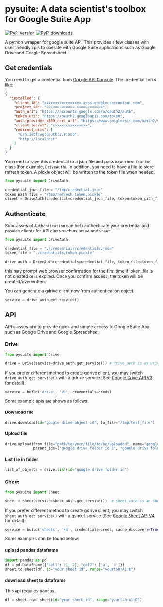 # pysuite: A data scientist's toolbox for Google Suite App

[![PyPi version](https://pypip.in/v/pysuite/badge.png)](https://pypi.org/project/pysuite/)
[![PyPi downloads](https://pypip.in/d/pysuite/badge.png)](https://pypi.org/project/pysuite/)

A python wrapper for google suite API. This provides a few classes with user friendly apis to operate with Google Suite
applications such as Google Drive and Google Spreadsheet.

## Get credentials
You need to get a credential from 
<a href=https://console.developers.google.com/apis/dashboard>Google API Console</a>. The credential looks like:

```json
{
  "installed": {
    "client_id": "xxxxxxxxxxxxxxxxx.apps.googleusercontent.com",
    "project_id": "xxxxxxxxxxxxx-xxxxxxxxxxxx",
    "auth_uri": "https://accounts.google.com/o/oauth2/auth",
    "token_uri": "https://oauth2.googleapis.com/token",
    "auth_provider_x509_cert_url": "https://www.googleapis.com/oauth2/v1/certs",
    "client_secret": "xxxxxxxxxxxxxxxx",
    "redirect_uris": [
      "urn:ietf:wg:oauth:2.0:oob",
      "http://localhost"
    ]
  }
}
```
You need to save this credential to a json file and pass to `Authentication` class (For example, `DriveAuth`). 
In addition, you need to have a file to store refresh token. A pickle object will be written to the token file when 
needed.
```python
from pysuite import DriveAuth

credential_json_file = "/tmp/credential.json"
token_path_file = "/tmp/refresh_token.pickle"
client = DriveAuth(credential=credential_json_file, token=token_path_file)
```

## Authenticate

Subclasses of `Authentication` can help authenticate your credential and provide clients for API class such as `Drive` and 
`Sheet`. 
```python
from pysuite import DriveAuth

credential_file = "./credentials/credentials.json"
token_file = "./credentials/token.pickle"

drive_auth = DriveAuth(credentials=credential_file, token_file=token_file)
```
this may prompt web browser confirmation for the first time if token_file is not created or is expired. Once you confirm
access, the token will be created/overwritten.

You can generate a gdrive client now from authentication object.
```python
service = drive_auth.get_service()
```

## API
API classes aim to provide quick and simple access to Google Suite App such as Google Drive and Google Spreadsheet. 

### Drive

```python
from pysuite import Drive

drive = Drive(service=drive_auth.get_service()) # drive_auth is an DriveAuth class
```

If you prefer different method to create gdrive client, you may switch `drive_auth.get_service()` with a gdrive service 
(See <a href=https://developers.google.com/drive/api/v3/quickstart/python>Google Drive API V3</a> for detail):
```python
service = build('drive', 'v3', credentials=creds)
```

Some example apis are shown as follows:

#### Download file
```python
drive.download(id="google drive object id", to_file="/tmp/test_file")
```
#### Upload file
```python
drive.upload(from_file="path/to/your/file/to/be/uploaded", name="google_drive_file_name", 
             parent_ids=["google drive folder id 1", "google drive folder id 2"])
```
#### List file in folder
```python
list_of_objects = drive.list(id="google drive folder id")
```

### Sheet
```python
from pysuite import Sheet

sheet = Sheet(service=sheet_auth.get_service())  # sheet_auth is an SheetAuth class
```

If you prefer different method to create gdrive client, you may switch `sheet_auth.get_service()` with a gsheet service 
(See <a href=https://developers.google.com/sheets/api/quickstart/python>Google Sheet API V4</a> for detail):
```python
service = build('sheets', 'v4', credentials=creds, cache_discovery=True)
```

Some examples can be found below:
#### upload pandas dataframe

```python
import pandas as pd 
df = pd.DataFrame({"col1": [1, 2], "col2": ['a', 'b']})
sheet.to_sheet(df, id="your_sheet_id", range="yourtab!A1:B")
```

#### download sheet to dataframe
This api requires pandas.
```python
df = sheet.read_sheet(id="your_sheet_id", range="yourtab!A1:D")
```
